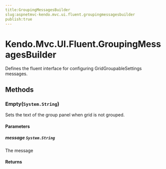 ```yaml
---
title:GroupingMessagesBuilder
slug:aspnetmvc-kendo.mvc.ui.fluent.groupingmessagesbuilder
publish:true
---
```


# Kendo.Mvc.UI.Fluent.GroupingMessagesBuilder
Defines the fluent interface for configuring GridGroupableSettings messages.



## Methods

### Empty(`System.String`)
Sets the text of the group panel when grid is not grouped.



#### Parameters

##### message `System.String`
The message



#### Returns




